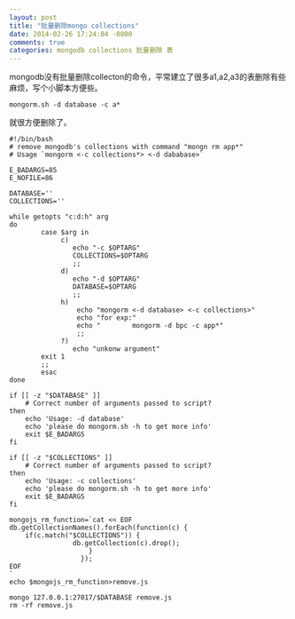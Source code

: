 ```yaml
---
layout: post
title: "批量删除mongo collections"
date: 2014-02-26 17:24:04 -0800
comments: true
categories: mongodb collections 批量删除 表
---
```


mongodb没有批量删除collecton的命令，平常建立了很多a1,a2,a3的表删除有些麻烦，写个小脚本方便些。

    mongorm.sh -d database -c a*

就很方便删除了。

    #!/bin/bash
    # remove mongodb's collections with command "mongn rm app*"
    # Usage `mongorm <-c collections*> <-d dababase>`

    E_BADARGS=85
    E_NOFILE=86

    DATABASE=''
    COLLECTIONS=''

    while getopts "c:d:h" arg
    do
            case $arg in
                 c)
                    echo "-c $OPTARG"
                    COLLECTIONS=$OPTARG
                    ;;
                 d)
                    echo "-d $OPTARG"
                    DATABASE=$OPTARG
                    ;;
                 h)
                     echo "mongorm <-d database> <-c collections>"
                     echo "for exp:"
                     echo "        mongorm -d bpc -c app*"
                     ;;
                 ?)
                    echo "unkonw argument"
            exit 1
            ;;
            esac
    done

    if [[ -z "$DATABASE" ]]
        # Correct number of arguments passed to script?
    then
        echo 'Usage: -d database'
        echo 'please do mongorm.sh -h to get more info'
        exit $E_BADARGS
    fi

    if [[ -z "$COLLECTIONS" ]]
        # Correct number of arguments passed to script?
    then
        echo 'Usage: -c collections'
        echo 'please do mongorm.sh -h to get more info'
        exit $E_BADARGS
    fi

    mongojs_rm_function=`cat << EOF
    db.getCollectionNames().forEach(function(c) {
        if(c.match("$COLLECTIONS")) {
                    db.getCollection(c).drop();
                        }
                      });
    EOF
    `
    echo $mongojs_rm_function>remove.js

    mongo 127.0.0.1:27017/$DATABASE remove.js
    rm -rf remove.js
